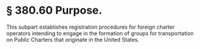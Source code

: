 # § 380.60   Purpose.

This subpart establishes registration procedures for foreign charter operators intending to engage in the formation of groups for transportation on Public Charters that originate in the United States.




